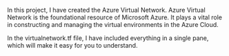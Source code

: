 In this project, I have created the Azure Virtual Network.
Azure Virtual Network is the foundational resource of Microsoft Azure. It plays a vital role in constructing and managing the virtual environments in the Azure Cloud.



In the virtualnetwork.tf file, I have included everything in a single pane, which will make it easy for you to understand.